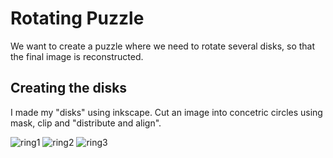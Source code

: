 # Rotating Puzzle

We want to create a puzzle where we need to rotate several disks, so that the final image is reconstructed.


## Creating the disks
I made my "disks" using inkscape. Cut an image into concetric circles using mask, clip and "distribute and align".

![ring1](https://user-images.githubusercontent.com/8543541/175750183-9af16ffa-8f41-46ce-9261-cd1cb0141587.png)
![ring2](https://user-images.githubusercontent.com/8543541/175750195-d708e1f2-dcfd-43fd-b6fa-5f03717a46d2.png)
![ring3](https://user-images.githubusercontent.com/8543541/175750199-900707e7-adda-4fd3-93ac-9986730b2f7f.png)

